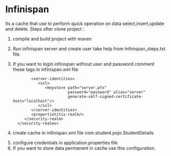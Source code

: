 # Infinispan
Its a cache that use to perform quick operation on data select,insert,update and delete.
Steps after clone project :
1. compile and build project with maven
2. Run infinispan server and create user take help from Infinispan_steps.txt file.
3. If you want to login infinispan without user and password comment these tags in infinispan.xml file
   <security>
         <authorization/>
      </security>
      <security>
         <security-realms>
            <security-realm name="default">
                
               <server-identities>
                  <ssl>
                     <keystore path="server.pfx"
                               password="password" alias="server"
                               generate-self-signed-certificate-host="localhost"/>
                  </ssl>
               </server-identities>
               <propertietitis-realm/>
            </security-realm>
         </security-realms>
      </security>
4. create cache in infinispan.xml file
   <local-cache name="Student" statistics="true">
	<encoding media-type="application/x-protostream"/>
	<locking concurrency-level="1000" acquire-timeout="60000" striping="true"/>
	<transaction mode="NONE"/>
	<indexing enabled="true" storage="local-heap" startup-mode="AUTO" indexing-mode="AUTO">
		<index-writer queue-size="10000" thread-pool-size="50" ram-buffer-size="1024"/>
		<indexed-entities>
			<indexed-entity>com.student.pojo.StudentDetails</indexed-entity>
		</indexed-entities>
	</indexing>
</local-cache>

5. configure credentials in application.properties file
6. If you want to store data permanent in cache use this configuration.
    <local-cache name="test">
    <encoding media-type="application/x-protostream"/>
   <persistence passivation="false">
    <file-store>
      <data path="/home/rkushwah/INFI15/infinispan-server-15.1.1.Final/server/data/infidata.data" />
    </file-store>
   </persistence>
  </local-cache>


 
